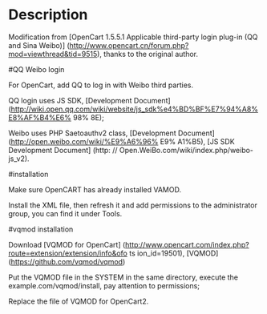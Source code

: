 # Description

Modification from [OpenCart 1.5.5.1 Applicable third-party login plug-in (QQ and Sina Weibo)] (http://www.opencart.cn/forum.php?mod=viewthread&tid=9515), thanks to the original author.

#QQ Weibo login

For OpenCart, add QQ to log in with Weibo third parties.

QQ login uses JS SDK, [Development Document] (http://wiki.open.qq.com/wiki/website/js_sdk%e4%BD%BF%E7%94%A8%E8%AF%B4%E6% 98% 8E);

Weibo uses PHP Saetoauthv2 class, [Development Document] (http://open.weibo.com/wiki/%E9%A6%96% E9% A1%B5), [JS SDK Development Document] (http: // Open.WeiBo.com/wiki/index.php/weibo-js_v2).

#installation

Make sure OpenCART has already installed VAMOD.

Install the XML file, then refresh it and add permissions to the administrator group, you can find it under Tools.

#vqmod installation

Download [VQMOD for OpenCart] (http://www.opencart.com/index.php?route=extension/extension/info&ofo ts ion_id=19501), [VQMOD] (https://github.com/vqmod/vqmod)

Put the VQMOD file in the SYSTEM in the same directory, execute the example.com/vqmod/install, pay attention to permissions;

Replace the file of VQMOD for OpenCart2.
